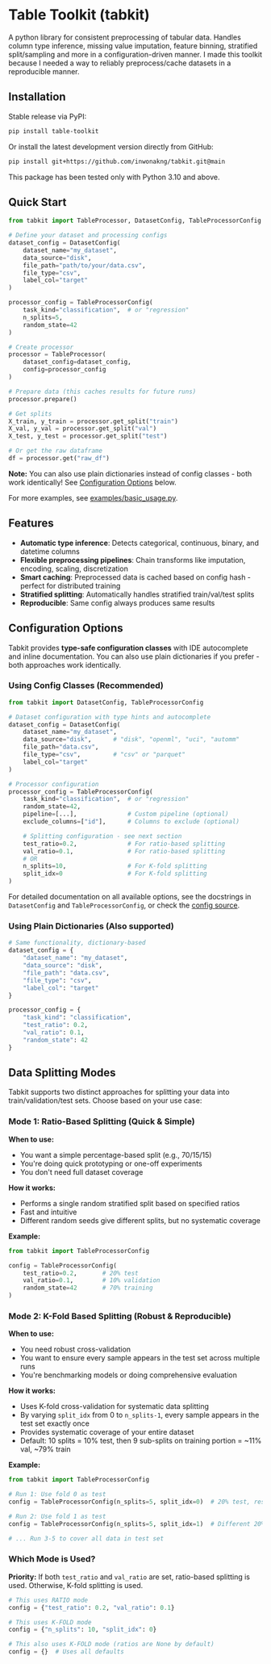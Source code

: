 # Table Toolkit (tabkit)

A python library for consistent preprocessing of tabular data. Handles column
type inference, missing value imputation, feature binning, stratified
split/sampling and more in a configuration-driven manner. I made this toolkit because I needed a way to reliably preprocess/cache datasets in a reproducible manner.

## Installation

Stable release via PyPI:

```bash
pip install table-toolkit
```

Or install the latest development version directly from GitHub:

```bash
pip install git+https://github.com/inwonakng/tabkit.git@main
```

This package has been tested only with Python 3.10 and above.

## Quick Start

```python
from tabkit import TableProcessor, DatasetConfig, TableProcessorConfig

# Define your dataset and processing configs
dataset_config = DatasetConfig(
    dataset_name="my_dataset",
    data_source="disk",
    file_path="path/to/your/data.csv",
    file_type="csv",
    label_col="target"
)

processor_config = TableProcessorConfig(
    task_kind="classification",  # or "regression"
    n_splits=5,
    random_state=42
)

# Create processor
processor = TableProcessor(
    dataset_config=dataset_config,
    config=processor_config
)

# Prepare data (this caches results for future runs)
processor.prepare()

# Get splits
X_train, y_train = processor.get_split("train")
X_val, y_val = processor.get_split("val")
X_test, y_test = processor.get_split("test")

# Or get the raw dataframe
df = processor.get("raw_df")
```

**Note:** You can also use plain dictionaries instead of config classes - both work identically! See [Configuration Options](#configuration-options) below.

For more examples, see [examples/basic_usage.py](examples/basic_usage.py).

## Features

- **Automatic type inference**: Detects categorical, continuous, binary, and datetime columns
- **Flexible preprocessing pipelines**: Chain transforms like imputation, encoding, scaling, discretization
- **Smart caching**: Preprocessed data is cached based on config hash - perfect for distributed training
- **Stratified splitting**: Automatically handles stratified train/val/test splits
- **Reproducible**: Same config always produces same results

## Configuration Options

Tabkit provides **type-safe configuration classes** with IDE autocomplete and inline documentation. You can also use plain dictionaries if you prefer - both approaches work identically.

### Using Config Classes (Recommended)

```python
from tabkit import DatasetConfig, TableProcessorConfig

# Dataset configuration with type hints and autocomplete
dataset_config = DatasetConfig(
    dataset_name="my_dataset",
    data_source="disk",      # "disk", "openml", "uci", "automm"
    file_path="data.csv",
    file_type="csv",         # "csv" or "parquet"
    label_col="target"
)

# Processor configuration
processor_config = TableProcessorConfig(
    task_kind="classification",  # or "regression"
    random_state=42,
    pipeline=[...],              # Custom pipeline (optional)
    exclude_columns=["id"],      # Columns to exclude (optional)

    # Splitting configuration - see next section
    test_ratio=0.2,              # For ratio-based splitting
    val_ratio=0.1,               # For ratio-based splitting
    # OR
    n_splits=10,                 # For K-fold splitting
    split_idx=0                  # For K-fold splitting
)
```

For detailed documentation on all available options, see the docstrings in `DatasetConfig` and `TableProcessorConfig`, or check the [config source](src/tabkit/data/data_config.py).

### Using Plain Dictionaries (Also supported)

```python
# Same functionality, dictionary-based
dataset_config = {
    "dataset_name": "my_dataset",
    "data_source": "disk",
    "file_path": "data.csv",
    "file_type": "csv",
    "label_col": "target"
}

processor_config = {
    "task_kind": "classification",
    "test_ratio": 0.2,
    "val_ratio": 0.1,
    "random_state": 42
}
```

## Data Splitting Modes

Tabkit supports two distinct approaches for splitting your data into train/validation/test sets. Choose based on your use case:

### Mode 1: Ratio-Based Splitting (Quick & Simple)

**When to use:**
- You want a simple percentage-based split (e.g., 70/15/15)
- You're doing quick prototyping or one-off experiments
- You don't need full dataset coverage

**How it works:**
- Performs a single random stratified split based on specified ratios
- Fast and intuitive
- Different random seeds give different splits, but no systematic coverage

**Example:**
```python
from tabkit import TableProcessorConfig

config = TableProcessorConfig(
    test_ratio=0.2,       # 20% test
    val_ratio=0.1,        # 10% validation
    random_state=42       # 70% training
)
```

### Mode 2: K-Fold Based Splitting (Robust & Reproducible)

**When to use:**
- You need robust cross-validation
- You want to ensure every sample appears in the test set across multiple runs
- You're benchmarking models or doing comprehensive evaluation

**How it works:**
- Uses K-fold cross-validation for systematic data splitting
- By varying `split_idx` from 0 to `n_splits-1`, every sample appears in the test set exactly once
- Provides systematic coverage of your entire dataset
- Default: 10 splits = 10% test, then 9 sub-splits on training portion = ~11% val, ~79% train

**Example:**
```python
from tabkit import TableProcessorConfig

# Run 1: Use fold 0 as test
config = TableProcessorConfig(n_splits=5, split_idx=0)  # 20% test, rest train+val

# Run 2: Use fold 1 as test
config = TableProcessorConfig(n_splits=5, split_idx=1)  # Different 20% test

# ... Run 3-5 to cover all data in test set
```

### Which Mode is Used?

**Priority:** If both `test_ratio` and `val_ratio` are set, ratio-based splitting is used. Otherwise, K-fold splitting is used.

```python
# This uses RATIO mode
config = {"test_ratio": 0.2, "val_ratio": 0.1}

# This uses K-FOLD mode
config = {"n_splits": 10, "split_idx": 0}

# This also uses K-FOLD mode (ratios are None by default)
config = {}  # Uses all defaults
```
